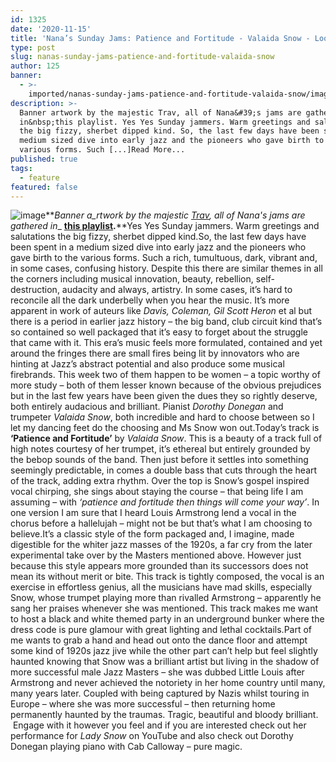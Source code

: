 ```yaml
---
id: 1325
date: '2020-11-15'
title: 'Nana’s Sunday Jams: Patience and Fortitude - Valaida Snow - Loose Lips'
type: post
slug: nanas-sunday-jams-patience-and-fortitude-valaida-snow
author: 125
banner:
  - >-
    imported/nanas-sunday-jams-patience-and-fortitude-valaida-snow/image1325.jpeg
description: >-
  Banner artwork by the majestic Trav, all of Nana&#39;s jams are gathered
  in&nbsp;this playlist. Yes Yes Sunday jammers. Warm greetings and salutations
  the big fizzy, sherbet dipped kind. So, the last few days have been spent in a
  medium sized dive into early jazz and the pioneers who gave birth to the
  various forms. Such [...]Read More...
published: true
tags:
  - feature
featured: false
---
```

![image](../imported/nanas-sunday-jams-patience-and-fortitude-valaida-snow/image1325.jpeg)**_Banner a_rtwork by the majestic [Trav](https://www.backdownwarchild.co.uk/), all of Nana's jams are gathered in__ [__this playlist__](https://open.spotify.com/playlist/12UoQ8ov5i6P8BIfm2lOjS?si=jarAn1CXSEuYB9vAxJidOg)__.__**Yes Yes Sunday jammers. Warm greetings and salutations the big fizzy, sherbet dipped kind.So, the last few days have been spent in a medium sized dive into early jazz and the pioneers who gave birth to the various forms. Such a rich, tumultuous, dark, vibrant and, in some cases, confusing history. Despite this there are similar themes in all the corners including musical innovation, beauty, rebellion, self- destruction, audacity and always, artistry. In some cases, it’s hard to reconcile all the dark underbelly when you hear the music. It’s more apparent in work of auteurs like _Davis, Coleman, Gil Scott Heron_ et al but there is a period in earlier jazz history – the big band, club circuit kind that’s so contained so well packaged that it’s easy to forget about the struggle that came with it. This era’s music feels more formulated, contained and yet around the fringes there are small fires being lit by innovators who are hinting at Jazz’s abstract potential and also produce some musical firebrands. This week two of them happen to be women – a topic worthy of more study – both of them lesser known because of the obvious prejudices but in the last few years have been given the dues they so rightly deserve, both entirely audacious and brilliant. Pianist _Dorothy Donegan_ and trumpeter _Valaida Snow_, both incredible and hard to choose between so I let my dancing feet do the choosing and Ms Snow won out.Today’s track is **‘Patience and Fortitude’** by _Valaida Snow_. This is a beauty of a track full of high notes courtesy of her trumpet, it’s ethereal but entirely grounded by the bebop sounds of the band. Then just before it settles into something seemingly predictable, in comes a double bass that cuts through the heart of the track, adding extra rhythm. Over the top is Snow’s gospel inspired vocal chirping, she sings about staying the course – that being life I am assuming – with _‘patience and fortitude then things will come your way’_. In one version I am sure that I heard Louis Armstrong lend a vocal in the chorus before a hallelujah – might not be but that’s what I am choosing to believe.It’s a classic style of the form packaged and, I imagine, made digestible for the whiter jazz masses of the 1920s, a far cry from the later experimental take over by the Masters mentioned above. However just because this style appears more grounded than its successors does not mean its without merit or bite. This track is tightly composed, the vocal is an exercise in effortless genius, all the musicians have mad skills, especially Snow, whose trumpet playing more than rivalled Armstrong – apparently he sang her praises whenever she was mentioned. This track makes me want to host a black and white themed party in an underground bunker where the dress code is pure glamour with great lighting and lethal cocktails.Part of me wants to grab a hand and head out onto the dance floor and attempt some kind of 1920s jazz jive while the other part can’t help but feel slightly haunted knowing that Snow was a brilliant artist but living in the shadow of more successful male Jazz Masters – she was dubbed Little Louis after Armstrong and never achieved the notoriety in her home country until many, many years later. Coupled with being captured by Nazis whilst touring in Europe – where she was more successful – then returning home permanently haunted by the traumas. Tragic, beautiful and bloody brilliant.  Engage with it however you feel and if you are interested check out her performance for _Lady Snow_ on YouTube and also check out Dorothy Donegan playing piano with Cab Calloway – pure magic.